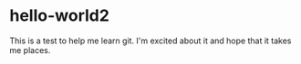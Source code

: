 # hello-world2
This is a test to help me learn git. I'm excited about it and hope that it takes me places.
